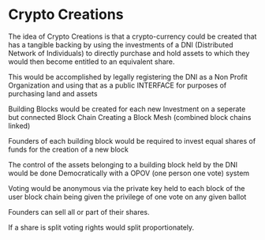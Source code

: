 # Crypto Creations

The idea of Crypto Creations is that a crypto-currency could be created that has a tangible backing by using the investments of a DNI (Distributed Network of Individuals) to directly purchase and hold assets to which they would then become entitled to an equivalent share.

This would be accomplished by legally registering the DNI as a Non Profit Organization and using that as a public INTERFACE for purposes of purchasing land and assets

Building Blocks would be created for each new Investment on a seperate but connected Block Chain Creating a Block Mesh (combined block chains linked)

Founders of each building block would be required to invest equal shares of funds for the creation of a new block

The control of the assets belonging to a building block held by the DNI would be done Democratically with a OPOV (one person one vote) system

Voting would be anonymous via the private key held to each block of the user block chain being given the privilege of one vote on any given ballot

Founders can sell all or part of their shares. 

If a share is split voting rights would split proportionately.
